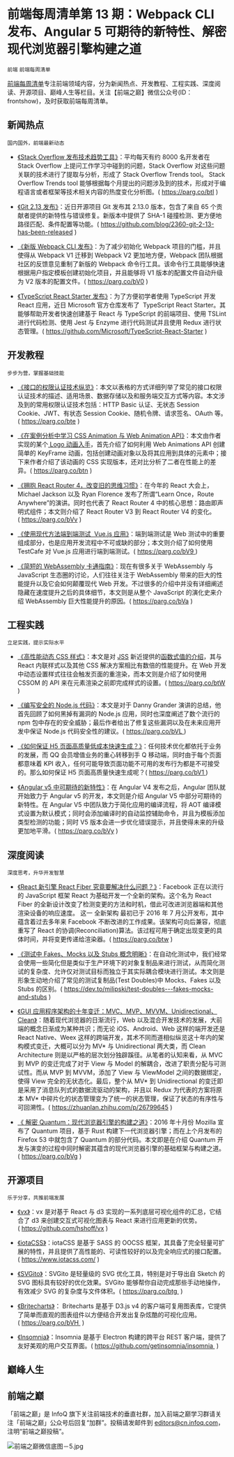 # 前端每周清单第 13 期：Webpack CLI 发布、Angular 5 可期待的新特性、解密现代浏览器引擎构建之道

`前端` `前端每周清单`

[前端每周清单](http://www.infoq.com/cn/FE-Weekly)专注前端领域内容，分为新闻热点、开发教程、工程实践、深度阅读、开源项目、巅峰人生等栏目。关注【前端之巅】微信公众号(ID：frontshow)，及时获取前端每周清单。

## 新闻热点

`国内国外，前端最新动态`

* [《Stack Overflow 发布技术趋势工具》](https://parg.co/btI)：平均每天有约 8000 名开发者在 Stack Overflow 上提问工作学习中碰到的问题，Stack Overflow 对这些问题关联的技术进行了提取与分析，形成了 Stack Overflow Trends tool。 Stack Overflow Trends tool 能够根据每个月提出的问题涉及到的技术，形成对于编程语言或者框架等技术相关内容的热度变化分析图。( https://parg.co/btI )

* [《Git 2.13 发布》](https://github.com/blog/2360-git-2-13-has-been-released)：近日开源项目 Git 发布其 2.13.0 版本，包含了来自 65 个贡献者提供的新特性与错误修复。新版本中提供了 SHA-1 碰撞检测、更方便地路径匹配、条件配置等功能。( https://github.com/blog/2360-git-2-13-has-been-released )

* [《新版 Webpack CLI 发布》](https://medium.com/webpack/announcing-the-new-webpack-cli-75ce1d9b8663)：为了减少初始化 Webpack 项目的门槛，并且使得从 Webpack V1 迁移到 Webpack V2 更加地方便，Webpack 团队根据社区的反馈意见重制了新版的 Webpack 命令行工具。该命令行工具能够快速根据用户指定模板创建初始化项目，并且能够将 V1 版本的配置文件自动升级为 V2 版本的配置文件。( https://parg.co/bV0 )

* [《TypeScript React Starter 发布》](https://github.com/Microsoft/TypeScript-React-Starter)：为了方便初学者使用 TypeScript 开发 React 应用，近日 Microsoft 官方仓库发布了  TypeScript React Starter。其能够帮助开发者快速创建基于 React 与 TypeScript 的前端项目、使用 TSLint 进行代码检测、使用 Jest 与 Enzyme 进行代码测试并且使用 Redux 进行状态管理。( https://github.com/Microsoft/TypeScript-React-Starter )

## 开发教程

`步步为营，掌握基础技能`

* [《接口的权限认证技术纵览》](https://parg.co/bte)：本文以表格的方式详细列举了常见的接口权限认证技术的描述、适用场景、数据存储以及和服务端交互方式等内容。本文涉及到的常用权限认证技术包括：HTTP Basic 认证、无状态 Session Cookie、JWT、有状态 Session Cookie、随机令牌、请求签名、OAuth 等。( https://parg.co/bte )

* [《在案例分析中学习 CSS Animation 与 Web Animation API》](https://parg.co/btn)：本文由作者实现的某个[ Logo 动画入手](https://bitsofco.de/how-i-animated-the-bitsofcode-logo/)，首先介绍了如何利用 Web Animations API 创建简单的 KeyFrame 动画，包括创建动画对象以及将其应用到具体的元素中；接下来作者介绍了该动画的 CSS 实现版本，还对比分析了二者在性能上的差异。( https://parg.co/btn )

* [《拥抱 React Router 4，改变旧的思维习惯》](https://parg.co/bVv)：在今年的 React 大会上，Michael Jackson 以及 Ryan Florence 发布了所谓“Learn Once，Route Anywhere”的演讲。同时也代表了 React Router 4 中的核心思想：路由即声明式组件；本文则介绍了 React Router V3 到 React Router V4 的变化。( https://parg.co/bVv )

* [《使用现代方法端到端测试  Vue.js 应用》](https://parg.co/bV9)：端到端测试是 Web 测试中的重要组成部分，也是应用开发流程中不可或缺的部分；本文则介绍了如何使用 TestCafe 对 Vue.js 应用进行端到端测试。( https://parg.co/bV9 )

- [《简短的 WebAssembly 卡通指南》](https://parg.co/bVa)：现在有很多关于 WebAssembly 与 JavaScript 生态圈的讨论，人们往往关注于 WebAssembly 带来的巨大的性能提升以及它会如何颠覆现代 Web 开发。不过很多的介绍中并没有详细阐述隐藏在速度提升之后的具体细节，本文则是从整个 JavaScript 的演化史来介绍 WebAssembly 巨大性能提升的原因。( https://parg.co/bVa )

## 工程实践

`立足实践，提示实际水平`

* [《高性能动态 CSS 样式》](https://parg.co/btW)：本文是对 [JSS](http://cssinjs.org/) 新近提供的[函数式值的介绍](http://cssinjs.org/json-api?v=v7.1.1#function-values)，其与 React 内联样式以及其他 CSS 解决方案相比有数倍的性能提升。在 Web 开发中动态设置样式往往会触发页面的重渲染，而本文则是介绍了如何使用 CSSOM 的 API 来在元素渲染之前即完成样式的设置。( https://parg.co/btW )

* [《编写安全的 Node.js 代码》](https://parg.co/bVL)：本文是对于 Danny Grander 演讲的总结，他首先回顾了如何黑掉有漏洞的 Node.js 应用，同时也深度阐述了数个流行的 npm 包中存在的安全威胁；最后作者给出了修复这些漏洞以及在未来应用开发中保证 Node.js 代码安全性的建议。( https://parg.co/bVL )

* [《如何保证 H5 页面高质量低成本快速生成？》](https://parg.co/bV1)：任何技术优化都依托于业务的发展，而 QQ 会员增值业务的重心转移到手 Q 移动端，同时由于每个页面都意味着 KPI 收入，任何可能导致页面功能不可用的发布行为都是不可接受的。那么如何保证 H5 页面高质量快速生成呢？( https://parg.co/bV1 )

* [《Angular v5 中可期待的新特性》](https://parg.co/bVy)：在 Angular V4 发布之后，Angular 团队就开始致力于 Angular v5 的开发，本文则是介绍 Angular V5 中部分可期待的新特性。在 Angular V5 中团队致力于简化应用的编译流程，将 AOT 编译模式设置为默认模式；同时会添加编译时的自动监控辅助命令，并且为模板添加类型检测的功能；同时 V5 版本会进一步优化错误提示，并且使得未来的升级更加地平滑。( https://parg.co/bVy )

## 深度阅读

`深度思考，升华开发智慧`

* [《React 新引擎 React Fiber 究竟要解决什么问题？》](https://parg.co/btw)：Facebook 正在以流行的 JavaScript 框架 React 为基础开发一个全新的架构。这个名为 React Fiber 的全新设计改变了检测变更的方法和时机，借此可改进浏览器端和其他渲染设备的响应速度。 这一 全新架构 最初已于 2016 年 7 月公开发布，其中蕴含着过去多年来 Facebook 不断改进的工作成果。该架构可向后兼容，彻底重写了 React 的协调(Reconciliation)算法。该过程可用于确定出现变更的具体时间，并将变更传递给渲染器。( https://parg.co/btw )

* [《测试中 Fakes、Mocks 以及 Stubs 概念明晰》](https://dev.to/milipski/test-doubles---fakes-mocks-and-stubs)：在自动化测试中，我们经常会使用一些简化但是类似于生产环境下的对象复制品来进行测试，从而简化测试的复杂度、允许仅对测试目标而独立于其实际耦合模块进行测试。本文则是形象生动地介绍了常见的测试复制品(Test Doubles)中 Mocks、Fakes 以及 Stubs 的区别。( https://dev.to/milipski/test-doubles---fakes-mocks-and-stubs )

* [《GUI 应用程序架构的十年变迁：MVC、MVP、MVVM、Unidirectional、Clean》](https://zhuanlan.zhihu.com/p/26799645)：随着现代浏览器的日渐流行，Web 以及混合开发技术的发展，大前端的概念日渐成为某种共识；而无论 iOS、Android、Web 这样的端开发还是 React Native、Weex 这样的跨端开发，其术不同而道相似纵览这十年内的架构模式变迁，大概可以分为 MV* 与 Unidirectional 两大类，而 Clean Architecture 则是以严格的层次划分独辟蹊径。从笔者的认知来看，从 MVC 到 MVP 的变迁完成了对于 View 与 Model 的解耦合，改进了职责分配与可测试性。而从 MVP 到 MVVM，添加了 View 与 ViewModel 之间的数据绑定，使得 View 完全的无状态化。最后，整个从 MV* 到 Unidirectional 的变迁即是采用了消息队列式的数据流驱动的架构，并且以 Redux 为代表的方案将原本 MV\* 中碎片化的状态管理变为了统一的状态管理，保证了状态的有序性与可回溯性。( https://zhuanlan.zhihu.com/p/26799645 )

* [《 解密 Quantum：现代浏览器引擎的构建之道》](https://parg.co/bVg)：2016 年十月份 Mozilla 宣布了 Quantum 项目，基于 Rust 构建下一代浏览器引擎；而在上个月发布的 Firefox 53 中就包含了 Quantum 的部分代码。本文即是在介绍 Quantum 开发与演变的过程中同时解密其蕴含的现代浏览器引擎的基础框架与构建之道。( https://parg.co/bVg )

## 开源项目

`乐于分享，共推前端发展`

* [《vx》](https://github.com/hshoff/vx)：vx 是对基于 React 与 d3 实现的一系列底层可视化组件的汇总，它结合了 d3 来创建交互式可视化图表与 React 来进行应用更新的优势。( https://github.com/hshoff/vx )

* [《iotaCSS》](https://www.iotacss.com/)：iotaCSS 是基于 SASS 的 OOCSS 框架，其具备了完全轻量可扩展的特性，并且提供了高性能的、可读性较好的以及完全响应式的接口配置。( https://www.iotacss.com/ )

* [《SVGito》](https://parg.co/btg)：SVGito 是轻量级的 SVG 优化工具，特别是对于导出自 Sketch 的 SVG 图标具有较好的优化效果。SVGito 能够帮你自动完成那些手动地操作，有效减少 SVG 的复杂度与文件体积。( https://parg.co/btg  )

* [《Britecharts》](https://parg.co/bVH)： Britecharts 是基于 D3.js v4 的客户端可复用图表库，它提供了简单而直观的图表组件以方便结合开发出复杂炫酷的可视化应用。( https://parg.co/bVH  )

* [《Insomnia》](https://github.com/getinsomnia/insomnia)：Insomnia 是基于 Electron 构建的跨平台 REST 客户端，提供了友好美观的用户交互界面。( https://github.com/getinsomnia/insomnia  )

## 巅峰人生

## 前端之巅

「前端之巅」是 InfoQ 旗下关注前端技术的垂直社群，加入前端之巅学习群请关注「前端之巅」公众号后回复“加群”。投稿请发邮件到 editors@cn.infoq.com，注明“前端之巅投稿”。

![前端之巅微信底图－5.jpg](http://upload-images.jianshu.io/upload_images/1647496-01712a993d2b23de.jpg?imageMogr2/auto-orient/strip%7CimageView2/2/w/1240)
